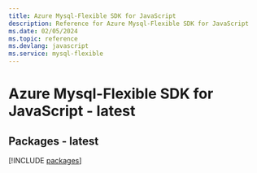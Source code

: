 ```yaml
---
title: Azure Mysql-Flexible SDK for JavaScript
description: Reference for Azure Mysql-Flexible SDK for JavaScript
ms.date: 02/05/2024
ms.topic: reference
ms.devlang: javascript
ms.service: mysql-flexible
---
```

# Azure Mysql-Flexible SDK for JavaScript - latest
## Packages - latest
[!INCLUDE [packages](mysql-flexible-index.md)]